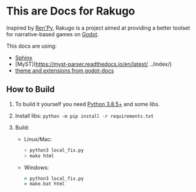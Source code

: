 # This are Docs for Rakugo

Inspired by [Ren'Py](https://www.renpy.org),
Rakugo is a project aimed at providing a better
toolset for narrative-based games on
[Godot](https://godotengine.org).

This docs are using:
- [Sphinx](https://www.sphinx-doc.org)
- [MyST](https://myst-parser.readthedocs.io/en/latest/ ../index/)
- [theme and extensions from godot-docs](https://github.com/godotengine/godot-docs)

## How to Build
1. To build it yourself you need [Python 3.8.5+](https://www.python.org/downloads/) and some libs.

1. Install libs:
    `python -m pip install -r requirements.txt`

3. Build:
    - Linux/Mac:
        ```bash
        > python3 local_fix.py
        > make html
        ```
    - Windows:
        ```bat
        > python3 local_fix.py
        > make.bat html
        ```